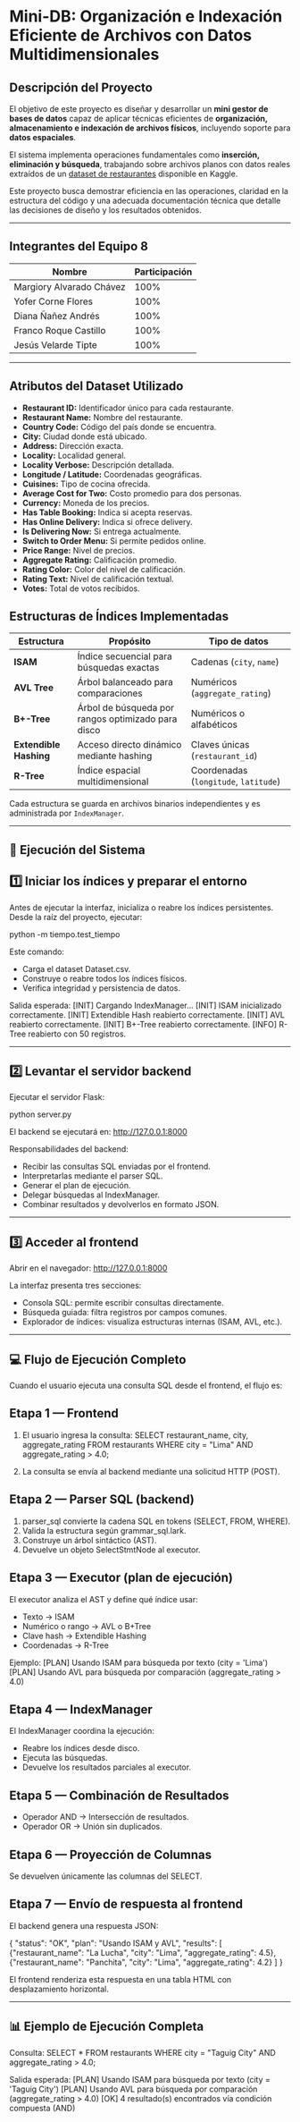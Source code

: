 #  Mini-DB: Organización e Indexación Eficiente de Archivos con Datos Multidimensionales

##  Descripción del Proyecto

El objetivo de este proyecto es diseñar y desarrollar un **mini gestor de bases de datos** capaz de aplicar técnicas eficientes de **organización, almacenamiento e indexación de archivos físicos**, incluyendo soporte para **datos espaciales**.  

El sistema implementa operaciones fundamentales como **inserción, eliminación y búsqueda**, trabajando sobre archivos planos con datos reales extraídos de un [dataset de restaurantes](https://www.kaggle.com/datasets/mohdshahnawazaadil/restaurant-dataset) disponible en Kaggle.  

Este proyecto busca demostrar eficiencia en las operaciones, claridad en la estructura del código y una adecuada documentación técnica que detalle las decisiones de diseño y los resultados obtenidos.

---

##  Integrantes del Equipo 8

| Nombre                   | Participación |
| ------------------------ | -------------- |
| Margiory Alvarado Chávez | 100% |
| Yofer Corne Flores       | 100% |
| Diana Ñañez Andrés       | 100% |
| Franco Roque Castillo    | 100% |
| Jesús Velarde Tipte      | 100% |

---

##  Atributos del Dataset Utilizado

* **Restaurant ID:** Identificador único para cada restaurante.  
* **Restaurant Name:** Nombre del restaurante.  
* **Country Code:** Código del país donde se encuentra.  
* **City:** Ciudad donde está ubicado.  
* **Address:** Dirección exacta.  
* **Locality:** Localidad general.  
* **Locality Verbose:** Descripción detallada.  
* **Longitude / Latitude:** Coordenadas geográficas.  
* **Cuisines:** Tipo de cocina ofrecida.  
* **Average Cost for Two:** Costo promedio para dos personas.  
* **Currency:** Moneda de los precios.  
* **Has Table Booking:** Indica si acepta reservas.  
* **Has Online Delivery:** Indica si ofrece delivery.  
* **Is Delivering Now:** Si entrega actualmente.  
* **Switch to Order Menu:** Si permite pedidos online.  
* **Price Range:** Nivel de precios.  
* **Aggregate Rating:** Calificación promedio.  
* **Rating Color:** Color del nivel de calificación.  
* **Rating Text:** Nivel de calificación textual.  
* **Votes:** Total de votos recibidos.  



##  Estructuras de Índices Implementadas

| Estructura | Propósito | Tipo de datos |
|-------------|------------|----------------|
| **ISAM** | Índice secuencial para búsquedas exactas | Cadenas (`city`, `name`) |
| **AVL Tree** | Árbol balanceado para comparaciones | Numéricos (`aggregate_rating`) |
| **B+-Tree** | Árbol de búsqueda por rangos optimizado para disco | Numéricos o alfabéticos |
| **Extendible Hashing** | Acceso directo dinámico mediante hashing | Claves únicas (`restaurant_id`) |
| **R-Tree** | Índice espacial multidimensional | Coordenadas (`longitude`, `latitude`) |

Cada estructura se guarda en archivos binarios independientes y es administrada por `IndexManager`.

------------------------------------------------------------

## 🚀 Ejecución del Sistema

1️⃣ Iniciar los índices y preparar el entorno
------------------------------------------------------------
Antes de ejecutar la interfaz, inicializa o reabre los índices persistentes.  
Desde la raíz del proyecto, ejecutar:

python -m tiempo.test_tiempo

Este comando:
- Carga el dataset Dataset.csv.
- Construye o reabre todos los índices físicos.
- Verifica integridad y persistencia de datos.

Salida esperada:
[INIT] Cargando IndexManager...
[INIT] ISAM inicializado correctamente.
[INIT] Extendible Hash reabierto correctamente.
[INIT] AVL reabierto correctamente.
[INIT] B+-Tree reabierto correctamente.
[INFO] R-Tree reabierto con 50 registros.

------------------------------------------------------------

2️⃣ Levantar el servidor backend
------------------------------------------------------------
Ejecutar el servidor Flask:

python server.py

El backend se ejecutará en:
http://127.0.0.1:8000

Responsabilidades del backend:
- Recibir las consultas SQL enviadas por el frontend.
- Interpretarlas mediante el parser SQL.
- Generar el plan de ejecución.
- Delegar búsquedas al IndexManager.
- Combinar resultados y devolverlos en formato JSON.

------------------------------------------------------------

3️⃣ Acceder al frontend
------------------------------------------------------------
Abrir en el navegador:
http://127.0.0.1:8000

La interfaz presenta tres secciones:
- Consola SQL: permite escribir consultas directamente.
- Búsqueda guiada: filtra registros por campos comunes.
- Explorador de índices: visualiza estructuras internas (ISAM, AVL, etc.).

------------------------------------------------------------

## 💻 Flujo de Ejecución Completo

Cuando el usuario ejecuta una consulta SQL desde el frontend, el flujo es:

Etapa 1 — Frontend
------------------------------------------------------------
1. El usuario ingresa la consulta:
SELECT restaurant_name, city, aggregate_rating 
FROM restaurants 
WHERE city = "Lima" AND aggregate_rating > 4.0;

2. La consulta se envía al backend mediante una solicitud HTTP (POST).

Etapa 2 — Parser SQL (backend)
------------------------------------------------------------
1. parser_sql convierte la cadena SQL en tokens (SELECT, FROM, WHERE).
2. Valida la estructura según grammar_sql.lark.
3. Construye un árbol sintáctico (AST).
4. Devuelve un objeto SelectStmtNode al executor.

Etapa 3 — Executor (plan de ejecución)
------------------------------------------------------------
El executor analiza el AST y define qué índice usar:

- Texto → ISAM  
- Numérico o rango → AVL o B+Tree  
- Clave hash → Extendible Hashing  
- Coordenadas → R-Tree

Ejemplo:
[PLAN] Usando ISAM para búsqueda por texto (city = 'Lima')
[PLAN] Usando AVL para búsqueda por comparación (aggregate_rating > 4.0)

Etapa 4 — IndexManager
------------------------------------------------------------
El IndexManager coordina la ejecución:
- Reabre los índices desde disco.
- Ejecuta las búsquedas.
- Devuelve los resultados parciales al executor.

Etapa 5 — Combinación de Resultados
------------------------------------------------------------
- Operador AND → Intersección de resultados.
- Operador OR → Unión sin duplicados.

Etapa 6 — Proyección de Columnas
------------------------------------------------------------
Se devuelven únicamente las columnas del SELECT.

Etapa 7 — Envío de respuesta al frontend
------------------------------------------------------------
El backend genera una respuesta JSON:

{
  "status": "OK",
  "plan": "Usando ISAM y AVL",
  "results": [
    {"restaurant_name": "La Lucha", "city": "Lima", "aggregate_rating": 4.5},
    {"restaurant_name": "Panchita", "city": "Lima", "aggregate_rating": 4.2}
  ]
}

El frontend renderiza esta respuesta en una tabla HTML con desplazamiento horizontal.

------------------------------------------------------------

## 📊 Ejemplo de Ejecución Completa

Consulta:
SELECT * 
FROM restaurants 
WHERE city = "Taguig City" AND aggregate_rating > 4.0;

Salida esperada:
[PLAN] Usando ISAM para búsqueda por texto (city = 'Taguig City')
[PLAN] Usando AVL para búsqueda por comparación (aggregate_rating > 4.0)
[OK] 4 resultado(s) encontrados vía condición compuesta (AND)



